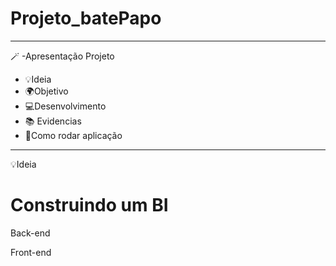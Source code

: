 # Projeto_batePapo

---------------------

🪄 -Apresentação Projeto

- 💡Ideia 
- 🌍Objetivo 
- 💻Desenvolvimento 
- 📚 Evidencias 
- 🔧Como rodar aplicação 

--------------

💡Ideia
 # Construindo um BI

Back-end

Front-end

